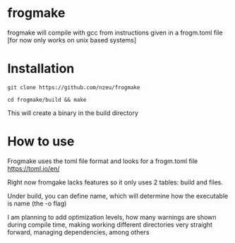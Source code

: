 # frogmake
frogmake will compile with gcc from instructions given in a frogm.toml file [for now only works on unix based systems]

# Installation
```
git clone https://github.com/nzeu/frogmake
```
```
cd frogmake/build && make
```
This will create a binary in the build directory

# How to use
Frogmake uses the toml file format and looks for a frogm.toml file https://toml.io/en/

Right now fromgake lacks features so it only uses 2 tables: build and files.

Under build, you can define name, which will determine how the executable is name (the -o flag)

I am planning to add optimization levels, how many warnings are shown during compile time, making working different directories very straight forward, managing dependencies, among others
